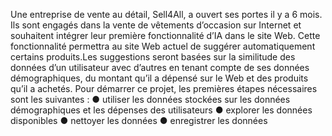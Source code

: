 Une entreprise de vente au détail, Sell4All, a ouvert ses portes il y a 6 mois. Ils sont engagés
dans la vente de vêtements d’occasion sur Internet et souhaitent intégrer leur première
fonctionnalité d’IA dans le site Web. Cette fonctionnalité permettra au site Web actuel de
suggérer automatiquement certains produits.Les suggestions seront basées sur la
similitude des données d’un utilisateur avec d’autres en tenant compte de ses données
démographiques, du montant qu’il a dépensé sur le Web et des produits qu’il a achetés.
Pour démarrer ce projet, les premières étapes nécessaires sont les suivantes :
● utiliser les données stockées sur les données démographiques et les dépenses des
utilisateurs
● explorer les données disponibles
● nettoyer les données
● enregistrer les données
